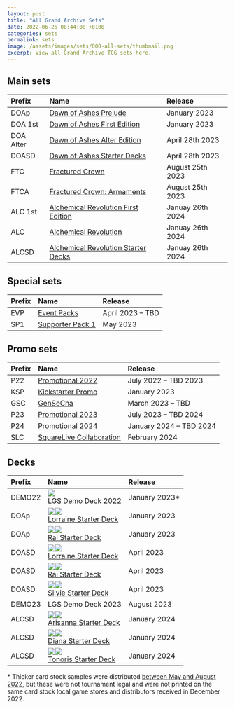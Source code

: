 ```yaml
---
layout: post
title: "All Grand Archive Sets"
date: 2022-06-25 08:44:00 +0100
categories: sets
permalink: sets
image: /assets/images/sets/000-all-sets/thumbnail.png
excerpt: View all Grand Archive TCG sets here.
---
```


## Main sets

Prefix | Name | Release
:-- | :-- | :--
DOAp | [Dawn of Ashes Prelude](/DOAp_(set)) | January 2023
DOA 1st | [Dawn of Ashes First Edition](/DOA-1st_(set)) | January 2023
DOA Alter | [Dawn of Ashes Alter Edition](/DOA-Alter_(set)) | April 28th 2023
DOASD | [Dawn of Ashes Starter Decks](/DOASD_(set)) | April 28th 2023
FTC | [Fractured Crown](/FTC_(set)) | August 25th 2023
FTCA | [Fractured Crown: Armaments](/FTCA_(set)) | August 25th 2023
ALC 1st | [Alchemical Revolution First Edition](/ALC-1st_(set)) | Januay 26th 2024
ALC | [Alchemical Revolution](/ALC_(set)) | Januay 26th 2024
ALCSD | [Alchemical Revolution Starter Decks](/ALCSD_(set)) | Januay 26th 2024

## Special sets

Prefix | Name | Release
:-- | :-- | :--
EVP | [Event Packs](/EVP_(set)) | April 2023 &ndash; TBD
SP1 | [Supporter Pack 1](/SP1_(set)) | May 2023

## Promo sets

Prefix | Name | Release
:-- | :-- | :--
P22 | [Promotional 2022](/P22_(set))| July 2022 &ndash; TBD 2023
KSP | [Kickstarter Promo](/KSP_(set)) | January 2023
GSC | [GenSeCha](/GSC_(set)) | March 2023 &ndash; TBD
P23 | [Promotional 2023](/P23_(set)) | July 2023 &ndash; TBD 2024
P24 | [Promotional 2024](/P24_(set)) | January 2024 &ndash; TBD 2024
SLC | [SquareLive Collaboration](/SLC_(set)) | February 2024

## Decks

Prefix | Name | Release
:-- | :-- | :--
DEMO22 | [<img class="image-element" src="https://img.silvie.org/misc/elements/norm.png" /><br>LGS Demo Deck 2022](/DEMO22_(set)) | January 2023*
DOAp | [<img class="image-element" src="https://img.silvie.org/misc/elements/wind.png" /><img class="image-element" src="https://img.silvie.org/misc/elements/crux.png" /><br>Lorraine Starter Deck](/DOAp_(set)#lorraine-starter-deck-prelude) | January 2023
DOAp | [<img class="image-element" src="https://img.silvie.org/misc/elements/fire.png" /><img class="image-element" src="https://img.silvie.org/misc/elements/arcane.png" /><br>Rai Starter Deck](/DOAp_(set)#rai-starter-deck-prelude) | January 2023
DOASD | [<img class="image-element" src="https://img.silvie.org/misc/elements/wind.png" /><img class="image-element" src="https://img.silvie.org/misc/elements/crux.png" /><br>Lorraine Starter Deck](/DOASD_(set)#lorraine-starter-deck) | April 2023
DOASD | [<img class="image-element" src="https://img.silvie.org/misc/elements/fire.png" /><img class="image-element" src="https://img.silvie.org/misc/elements/arcane.png" /><br>Rai Starter Deck](/DOASD_(set)#rai-starter-deck) | April 2023
DOASD | [<img class="image-element" src="https://img.silvie.org/misc/elements/water.png" /><img class="image-element" src="https://img.silvie.org/misc/elements/tera.png" /><br>Silvie Starter Deck](/DOASD_(set)#silvie-starter-deck) | April 2023
DEMO23 | LGS Demo Deck 2023 | August 2023
ALCSD | [<img class="image-element" src="https://img.silvie.org/misc/elements/water.png" /><img class="image-element" src="https://img.silvie.org/misc/elements/astra.png" /><br>Arisanna Starter Deck](/ALCSD_(set)#arisanna-starter-deck) | January 2024
ALCSD | [<img class="image-element" src="https://img.silvie.org/misc/elements/fire.png" /><img class="image-element" src="https://img.silvie.org/misc/elements/umbra.png" /><br>Diana Starter Deck](/ALCSD_(set)#diana-starter-deck) | January 2024
ALCSD | [<img class="image-element" src="https://img.silvie.org/misc/elements/wind.png" /><img class="image-element" src="https://img.silvie.org/misc/elements/neos.png" /><br>Tonoris Starter Deck](/ALCSD_(set)#tonoris-starter-deck) | January 2024

\* Thicker card stock samples were distributed [between May and August 2022](/DEMO22_(set)#thicker-card-stock-samples), but these were not tournament legal and were not printed on the same card stock local game stores and distributors received in December 2022.